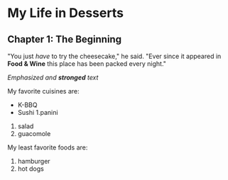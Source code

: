 # My Life in Desserts

## Chapter 1: The Beginning

"You just *have* to try the cheesecake," he said. "Ever since it appeared in
**Food & Wine** this place has been packed every night."

*Emphasized and **stronged** text*

My favorite cuisines are:

* K-BBQ
* Sushi
1.panini
1. salad
1. guacomole

My least favorite foods are:

1. hamburger
1. hot dogs
